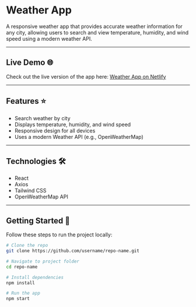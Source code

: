 # Weather App

A responsive weather app that provides accurate weather information for any city, allowing users to search and view temperature, humidity, and wind speed using a modern weather API.

---

## Live Demo 🌐
Check out the live version of the app here: [Weather App on Netlify]((https://reactweatherappmalek.netlify.app/))

---

## Features ⭐
- Search weather by city
- Displays temperature, humidity, and wind speed
- Responsive design for all devices
- Uses a modern Weather API (e.g., OpenWeatherMap)

---

## Technologies 🛠️
- React
- Axios
- Tailwind CSS
- OpenWeatherMap API

---

## Getting Started 🚀
Follow these steps to run the project locally:

```bash
# Clone the repo
git clone https://github.com/username/repo-name.git

# Navigate to project folder
cd repo-name

# Install dependencies
npm install

# Run the app
npm start
